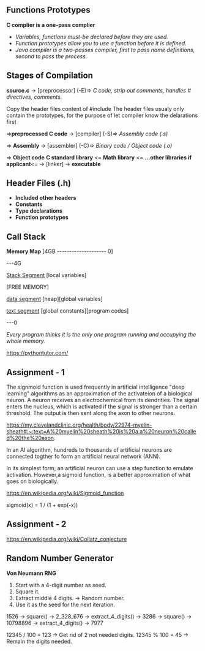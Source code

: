 ## Functions Prototypes

**C complier is a one-pass complier**

- _Variables, functions must-be declared before they are used._
- _Function prototypes allow you to use a function before it is defined._
- _Java compiler is a two-passes compiler, first to pass name definitions, second to pass the process._

## Stages of Compilation

**source.c**
->
[preprocessor] (-E)=> _C code, strip out comments, handles # directives, comments._

Copy the header files content of #include
The header files usualy only contain the prototypes, for the purpose of let compiler know the delarations first

=>**preprocessed C code**
->
[compiler] (-S)=> _Assembly code (.s)_

=> **Assembly**
->
[assembler] (-C)=> _Binary code / Object code (.o)_

=> **Object code**
**C standard library** <=
**Math library** <=
**...other libraries if applicant**<=
->
[linker]
->
**executable**

## Header Files (.h)

- **Included other headers**
- **Constants**
- **Type declarations**
- **Function prototypes**

## Call Stack

**Memory Map**
[4GB -------------------- 0]

---4G

[Stack Segment](read-write)
[local variables]

[FREE MEMORY]

[data segment](read-write)
[heap][global variables]

[text segment](read-only)
[global constants][program codes]

---0

_Every program thinks it is the only one program running and occupying the whole memory._

https://pythontutor.com/

## Assignment - 1

The signmoid function is used frequently in artificial intelligence "deep learning" algorithms as an approximation of the activateion of a biological neuron. A neuron receives an electrochemical from its dendrities. The signal enters the nucleus, which is activated if the signal is stronger than a certain threshold. The output is then sent along the axon to other neurons.

https://my.clevelandclinic.org/health/body/22974-myelin-sheath#:~:text=A%20myelin%20sheath%20is%20a,a%20neuron%20called%20the%20axon.

In an AI algorithm, hundreds to thousands of artificial neurons are connected togther fo form an artificial neural network (ANN).

In its simplest form, an artificial neuron can use a step function to emulate activation. However,a sigmoid function, is a better approximation of what goes on biologically.

https://en.wikipedia.org/wiki/Sigmoid_function

sigmoid(x) = 1 / (1 + exp(-x))

## Assignment - 2

https://en.wikipedia.org/wiki/Collatz_conjecture

## Random Number Generator

**Von Neumann RNG**

1. Start with a 4-digit number as seed.
2. Square it.
3. Extract middle 4 digits. -> Random number.
4. Use it as the seed for the next iteration.

1526 -> square() -> 2_328_676
-> extract_4_digits() -> 3286
-> square() -> 10798896
-> extract_4_digits() -> 7977

12345 / 100 = 123 -> Get rid of 2 not needed digits.
12345 % 100 = 45 -> Remain the digits needed.
